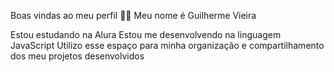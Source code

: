 Boas vindas ao meu perfil 💙💙
Meu nome é Guilherme Vieira

Estou estudando na Alura
Estou me desenvolvendo na linguagem JavaScript
Utilizo esse espaço para minha organização e compartilhamento dos meu projetos desenvolvidos
